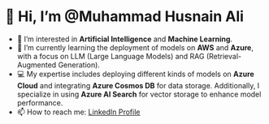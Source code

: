 # 👋 Hi, I’m @Muhammad Husnain Ali

- 👀 I’m interested in **Artificial Intelligence** and **Machine Learning**.
- 🌱 I’m currently learning the deployment of models on **AWS** and **Azure**, with a focus on LLM (Large Language Models) and RAG (Retrieval-Augmented Generation).
- 💻 My expertise includes deploying different kinds of models on **Azure Cloud** and integrating **Azure Cosmos DB** for data storage. Additionally, I specialize in using **Azure AI Search** for vector storage to enhance model performance.
- 📫 How to reach me: [LinkedIn Profile](https://www.linkedin.com/in/MuhammadHusnainAli)

<!---
MuhammadHusnainAli/MuhammadHusnainAli is a ✨ special ✨ repository because its `README.md` (this file) appears on your GitHub profile.
You can click the Preview link to take a look at your changes.
--->
